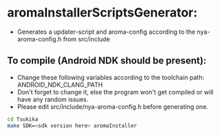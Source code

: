 # aromaInstallerScriptsGenerator:
- Generates a updater-script and aroma-config according to the nya-aroma-config.h from src/include

## To compile (Android NDK should be present):
- Change these following variables according to the toolchain path: ANDROID_NDK_CLANG_PATH
- Don't forget to change it, else the program won't get compiled or will have any random issues.
- Please edit src/include/nya-aroma-config.h before generating one.
```bash
cd Tsukika
make SDK=<sdk version here> aromaInstaller
```